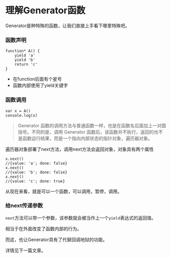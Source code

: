 # 理解Generator函数

Generator是种特殊的函数，让我们直接上手看下哪里特殊吧。



### 函数声明

```
function* A() {
	yield 'a'
	yield 'b'
	return 'c'
}

```

- 在function后面有个星号
- 函数内部使用了yield关键字



### 函数调用

```
var x = A()
console.log(x)
```

> Generator 函数的调用方法与普通函数一样，也是在函数名后面加上一对圆括号。不同的是，调用 Generator 函数后，该函数并不执行，返回的也不是函数运行结果，而是一个指向内部状态的指针对象，遍历器对象。



遍历器对象部署了next方法，调用next方法会返回对象，对象具有两个属性

```
x.next()
//{value: 'a'; done: false}
x.next()
//{value: 'b'; done: false}
x.next()
//{value: 'c'; done: true}
```

从现在来看，就是可以一个函数，可以调用，暂停，调用。





### 给next传递参数

`next`方法可以带一个参数，该参数就会被当作上一个`yield`表达式的返回值。

相当于在外面改变了函数内部的行为。

而这，也让Generator具有了代替回调地狱的功能。

详情见下一篇文章。